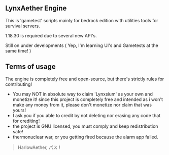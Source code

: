 ## LynxAether Engine
This is 'gametest' scripts mainly for bedrock edition with utilities tools for survival servers.

1.18.30 is required due to several new API's.

Still on under developments
( Yep, I'm learning UI's and Gametests at the same time! )

## Terms of usage
The engine is completely free and open-source, but there's strictly rules for contributing!

- You may NOT in absolute way to claim 'Lynxsium' as your own and monetize it! since this project is completely free and intended as i won't make any money from it, please don't monetize nor claim that was yours!
- I ask you if you able to credit by not deleting nor erasing any code that for crediting!
- the project is GNU licensed, you must comply and keep redistribution safe!
- thermonuclear war, or you getting fired because the alarm app failed.

> HarlowAether, パス !

